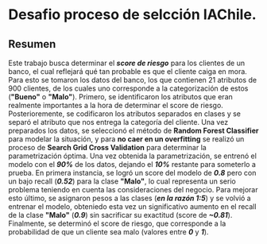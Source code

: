 # Desafio proceso de selcción IAChile.

## Resumen

Este trabajo busca determinar el ***score de riesgo*** para los clientes de un banco, el cual reflejará qué tan probable es que el cliente caiga en mora. Para esto se tomaron los datos del banco, los que contienen 21 atributos de 900 clientes, de los cuales uno corresponde a la categorización de estos (**"Bueno"** o **"Malo"**). Primero, se identificaron los atributos que eran realmente importantes a la hora de determinar el score de riesgo. Posterioremente, se codificaron los atributos separados en clases y se separó el atributo que nos entrega la categoría del cliente. Una vez preparados los datos, se seleccionó el método de **Random Forest Classifier** para modelar la situación,  y para **no caer en un overfitting** se realizó un proceso de **Search Grid Cross Validation** para determinar la parametrización óptima. Una vez obtenida la parametrización, se entrenó el modelo con el ***90%*** de los datos, dejando el ***10%*** restante para someterlo a prueba. En primera instancia, se logró un score del modelo de ***0.8*** pero con un bajo recall (***0.52***) para la clase **"Malo"**, lo cual representa un serio problema teniendo en cuenta las consideraciones del negocio. Para mejorar esto último, se asignaron pesos a las clases (***en la razón 1:5***) y se volvió a entrenar el modelo, obteniedo esta vez un significativo aumento en el recall de la clase **"Malo"** (***0.9***) sin sacrificar su exactitud (score de ***~0.81***). Finalmente, se determinó el score de riesgo, que corresponde a la probabilidad de que un cliente sea malo (valores entre ***0*** y ***1***).

